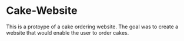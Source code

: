 # Cake-Website
This is a protoype of a cake ordering website. The goal was to create a website
that would enable the user to order cakes. 
